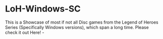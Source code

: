 # LoH-Windows-SC
This is a Showcase of most if not all Disc games from the Legend of Heroes Series (Specifically Windows versions), which span a long time. 
Please check it out Here! - 
